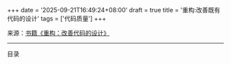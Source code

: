 +++
date = '2025-09-21T16:49:24+08:00'
draft = true
title = '重构:改善既有代码的设计'
tags = ['代码质量']
+++

来源：[书籍《重构：改善代码的设计》](https://gausszhou.github.io/refactoring2-zh/#%E5%86%85%E5%AE%B9%E7%AE%80%E4%BB%8B)

---

目录


